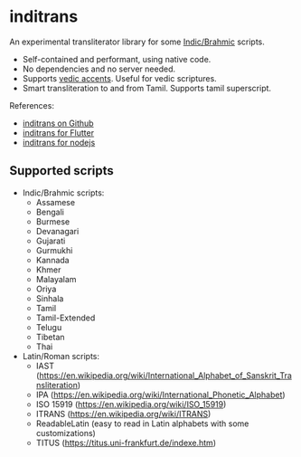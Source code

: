 # inditrans

An experimental transliterator library for some [Indic/Brahmic](https://en.wikipedia.org/wiki/Brahmic_scripts) scripts.

- Self-contained and performant, using native code.
- No dependencies and no server needed.
- Supports [vedic accents](https://en.wikipedia.org/wiki/Vedic_accent). Useful for vedic scriptures.
- Smart transliteration to and from Tamil. Supports tamil superscript.

References:

- [inditrans on Github](https://github.com/vm75/inditrans)
- [inditrans for Flutter](https://pub.dev/packages/inditrans)
- [inditrans for nodejs](https://www.npmjs.com/package/@vm75/inditrans)

## Supported scripts

- Indic/Brahmic scripts:
  - Assamese
  - Bengali
  - Burmese
  - Devanagari
  - Gujarati
  - Gurmukhi
  - Kannada
  - Khmer
  - Malayalam
  - Oriya
  - Sinhala
  - Tamil
  - Tamil-Extended
  - Telugu
  - Tibetan
  - Thai
- Latin/Roman scripts:
  - IAST (https://en.wikipedia.org/wiki/International_Alphabet_of_Sanskrit_Transliteration)
  - IPA (https://en.wikipedia.org/wiki/International_Phonetic_Alphabet)
  - ISO 15919 (https://en.wikipedia.org/wiki/ISO_15919)
  - ITRANS (https://en.wikipedia.org/wiki/ITRANS)
  - ReadableLatin (easy to read in Latin alphabets with some customizations)
  - TITUS (https://titus.uni-frankfurt.de/indexe.htm)
